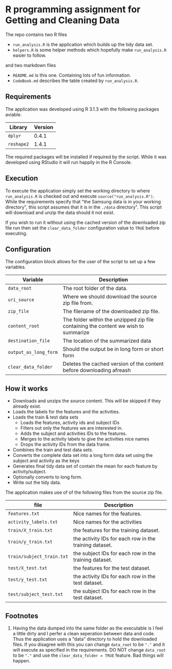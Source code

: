 R programming assignment for Getting and Cleaning Data
======================================================

The repo contains two R files
 
 * `run_analysis.R` is the application which builds up the tidy data set. 
 * `helpers.R` is some helper methods which hopefully make `run_analysis.R` easier to follow.
 
and two markdown files

 * `README.md` is this one. Containing lots of fun information.
 * `CodeBook.md` describes the table created by `run_analysis.R`.

Requirements
------------
The application was developed using R 3.1.3 with the following packages aviable.

|Library   |Version|
|----------|-------|
|`dplyr`   |0.4.1  |
|`reshape2`|1.4.1  |

The required packages will be installed if required by the script. While it was developed using RStudio it will run happily in the R Console.

Execution
---------
To execute the application simply set the working directory to where `run_analysis.R` is checked out and execute `source("run_analysis.R")`. While the requirements  specify that "the Samsung data is in your working directory", this script assumes that it is in the `./data` directory¹. This script will download and unzip the data should it not exist.

If you wish to run it without using the cached version of the downloaded zip file run then set the `clear_data_folder` configuration value to `TRUE` before executing.


Configuration
--------------

The configuration block allows for the user of the script to set up a few variables. 

|Variable             |Description|
|---------------------|-----------|
|`data_root`          |The root folder of the data.|
|`uri_source`         |Where we should download the source zip file from.|
|`zip_file`           |The filename of the downloaded zip file. |
|`content_root`       |The folder within the unzipped zip file containing the content we wish to summarize|
|`destination_file`   |The location of the summarized data|
|`output_as_long_form`|Should the output be in long form or short form|
|`clear_data_folder`  |Deletes the cached version of the content before downloading afreash|

How it works
------------
 * Downloads and unzips the source content. This will be skipped if they already exist.
 * Loads the labels for the features and the activities.
 * Loads the train & test data sets
    * Loads the features, activity ids and subject IDs    
    * Filters out only the features we are interested in.
    * Adds the subject and activities IDs to the features.
    * Merges to the activity labels to give the activities nice names
    * Drops the activity IDs from the data frame.
 * Combines the train and test data sets.
 * Converts the complete data set into a long form data set using the subject and activity as the keys
 * Generates final tidy data set of contain the mean for each feature by activity/subject.
 * Optionally converts to long form.
 * Write out the tidy data.
 
The application makes use of of the following files from the source zip file.
 
|file|Description|
|----|-----------|
|`features.txt`|Nice names for the features.|
|`activity_labels.txt`|Nice names for the activities|
|`train/X_train.txt`|the features for the training dataset.|
|`train/y_train.txt`|the activity IDs for each row in the training dataset.|
|`train/subject_train.txt`|the subject IDs for each row in the training dataset.|
|`test/X_test.txt`|the features for the test dataset.|
|`test/y_test.txt`|the activity IDs for each row in the test dataset.|
|`test/subject_test.txt`|the subject IDs for each row in the test dataset.|

 
 
Footnotes
---------

1. Having the data dumped into the same folder as the executable is I feel a little dirty and I perfer a clean seperation between data and code. Thus the application uses a "data" directory to hold the downloaded files. If you disagree with this you can change `data_root` to be `"."` and it will execute as specified in the requirements.
DO NOT change `data_root` to be `"."` and use the `clear_data_folder = TRUE` feature. Bad things will happen.
